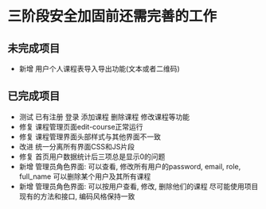 # 三阶段安全加固前还需完善的工作

## 未完成项目

- 新增 用户个人课程表导入导出功能(文本或者二维码)


## 已完成项目

- 测试 已有注册 登录 添加课程 删除课程 修改课程等功能
- 修复 课程管理页面edit-course正常运行
- 修复 课程管理界面头部样式与其他界面不一致
- 改进 统一分离所有界面CSS和JS片段
- 修复 首页用户数据统计后三项总是显示0的问题
- 新增 管理员角色界面: 可以查看, 修改所有用户的password, email, role, full_name
    可以删除某个用户及其所有课程
- 新增 管理员角色界面: 
    可以按用户查看, 修改, 删除他们的课程
    尽可能使用项目现有的方法和接口, 编码风格保持一致